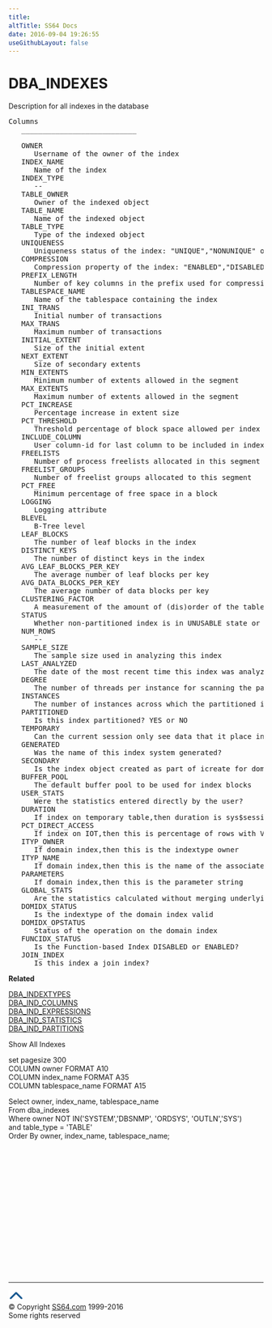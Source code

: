 ```yaml
---
title:
altTitle: SS64 Docs
date: 2016-09-04 19:26:55
useGithubLayout: false
---
```

<!-- #BeginLibraryItem "/Library/head_orad.lbi" --><!-- #EndLibraryItem --><h1>DBA_INDEXES </h1><p> Description for all indexes in the database </p> 
 
<pre>Columns
   ___________________________
 
   OWNER
      Username of the owner of the index
   INDEX_NAME
      Name of the index
   INDEX_TYPE
      --
   TABLE_OWNER
      Owner of the indexed object
   TABLE_NAME
      Name of the indexed object
   TABLE_TYPE
      Type of the indexed object
   UNIQUENESS
      Uniqueness status of the index: "UNIQUE","NONUNIQUE" or "BITMAP"
   COMPRESSION
      Compression property of the index: "ENABLED","DISABLED" or NULL
   PREFIX_LENGTH
      Number of key columns in the prefix used for compression
   TABLESPACE_NAME
      Name of the tablespace containing the index
   INI_TRANS
      Initial number of transactions
   MAX_TRANS
      Maximum number of transactions
   INITIAL_EXTENT
      Size of the initial extent
   NEXT_EXTENT
      Size of secondary extents
   MIN_EXTENTS
      Minimum number of extents allowed in the segment
   MAX_EXTENTS
      Maximum number of extents allowed in the segment
   PCT_INCREASE
      Percentage increase in extent size
   PCT_THRESHOLD
      Threshold percentage of block space allowed per index entry
   INCLUDE_COLUMN
      User column-id for last column to be included in index-only table top index
   FREELISTS
      Number of process freelists allocated in this segment
   FREELIST_GROUPS
      Number of freelist groups allocated to this segment
   PCT_FREE
      Minimum percentage of free space in a block
   LOGGING
      Logging attribute
   BLEVEL
      B-Tree level
   LEAF_BLOCKS
      The number of leaf blocks in the index
   DISTINCT_KEYS
      The number of distinct keys in the index
   AVG_LEAF_BLOCKS_PER_KEY
      The average number of leaf blocks per key
   AVG_DATA_BLOCKS_PER_KEY
      The average number of data blocks per key
   CLUSTERING_FACTOR
      A measurement of the amount of (dis)order of the table this index is for
   STATUS
      Whether non-partitioned index is in UNUSABLE state or not
   NUM_ROWS
      --
   SAMPLE_SIZE
      The sample size used in analyzing this index
   LAST_ANALYZED
      The date of the most recent time this index was analyzed
   DEGREE
      The number of threads per instance for scanning the partitioned index
   INSTANCES
      The number of instances across which the partitioned index is to be scanned
   PARTITIONED
      Is this index partitioned? YES or NO
   TEMPORARY
      Can the current session only see data that it place in this object itself?
   GENERATED
      Was the name of this index system generated?
   SECONDARY
      Is the index object created as part of icreate for domain indexes?
   BUFFER_POOL
      The default buffer pool to be used for index blocks
   USER_STATS
      Were the statistics entered directly by the user?
   DURATION
      If index on temporary table,then duration is sys$session or sys$transaction else NULL
   PCT_DIRECT_ACCESS
      If index on IOT,then this is percentage of rows with Valid guess
   ITYP_OWNER
      If domain index,then this is the indextype owner
   ITYP_NAME
      If domain index,then this is the name of the associated indextype
   PARAMETERS
      If domain index,then this is the parameter string
   GLOBAL_STATS
      Are the statistics calculated without merging underlying partitions?
   DOMIDX_STATUS
      Is the indextype of the domain index valid
   DOMIDX_OPSTATUS
      Status of the operation on the domain index
   FUNCIDX_STATUS
      Is the Function-based Index DISABLED or ENABLED?
   JOIN_INDEX
      Is this index a join index?</pre>
<p><b>Related</b></p>
<p><a href="DBA_INDEXTYPES.html">DBA_INDEXTYPES</a><br>
<a href="DBA_IND_COLUMNS.html">DBA_IND_COLUMNS</a><br>
<a href="DBA_IND_EXPRESSIONS.html">DBA_IND_EXPRESSIONS</a><br>
<a href="DBA_IND_STATISTICS.html">DBA_IND_STATISTICS</a><br>
<a href="DBA_IND_PARTITIONS.html">DBA_IND_PARTITIONS</a><br>
</p>
<p>Show All Indexes</p>
<p class="code">set pagesize 300<br>
COLUMN owner FORMAT A10<br>
COLUMN index_name FORMAT A35<br>
COLUMN tablespace_name FORMAT A15</p>
<p class="code">Select owner, index_name, tablespace_name <br>
From dba_indexes <br>
Where owner NOT IN('SYSTEM','DBSNMP', 'ORDSYS', 'OUTLN','SYS') <br>
and table_type = 'TABLE'<br>
Order By owner, index_name, tablespace_name;</p><!-- #BeginLibraryItem "/Library/foot_orad.lbi" --><p><script async="" src="//pagead2.googlesyndication.com/pagead/js/adsbygoogle.js"></script>
<!-- oracle-footer -->
<ins class="adsbygoogle" style="display:inline-block;width:300px;height:250px" data-ad-client="ca-pub-6140977852749469" data-ad-slot="4275490898"></ins>
<script>
(adsbygoogle = window.adsbygoogle || []).push({});
</script></p>
<hr>
<div id="bl" class="footer"><a href="#"><img src="../images/top.png" width="30" height="22" alt="Back to the Top"></a></div>
<div id="br" class="footer, tagline">© Copyright <a href="http://ss64.com/">SS64.com</a> 1999-2016<br>
Some rights reserved</div>
<!-- #EndLibraryItem -->

